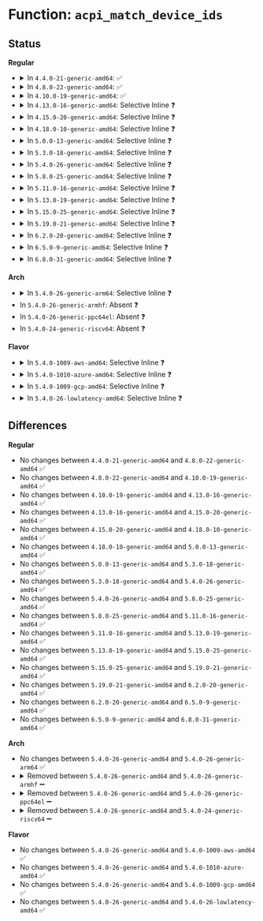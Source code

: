 # Function: <code>acpi_match_device_ids</code>

## Status
<b>Regular</b>
<ul>
<li>
<details>
<summary>In <code>4.4.0-21-generic-amd64</code>: ✅</summary>

```c
int acpi_match_device_ids(struct acpi_device * device, const struct acpi_device_id * ids)
```

```json
{
  "name": "acpi_match_device_ids",
  "collision_type": "Unique Global",
  "inline_type": "No",
  "funcs": [
    {
      "addr": 18446744071583558140,
      "name": "acpi_match_device_ids",
      "external": true,
      "loc": "drivers/acpi/bus.c:674",
      "file": "drivers/acpi/bus.c",
      "inline": "seen, unknown",
      "caller_inline": [],
      "caller_func": [
        "drivers/acpi/bus.c:acpi_bus_match",
        "drivers/acpi/scan.c:acpi_add_single_object",
        "drivers/acpi/scan.c:acpi_add_single_object",
        "drivers/acpi/pci_root.c:acpi_is_root_bridge",
        "drivers/acpi/pci_root.c:acpi_pci_find_root",
        "drivers/acpi/acpi_pnp.c:is_cmos_rtc_device",
        "drivers/mfd/mfd-core.c:mfd_add_device"
      ]
    }
  ],
  "symbols": [
    {
      "addr": 18446744071583558140,
      "name": "acpi_match_device_ids",
      "section": ".text",
      "bind": "STB_GLOBAL",
      "size": 27
    }
  ]
}
```
</details>
</li>
<li>
<details>
<summary>In <code>4.8.0-22-generic-amd64</code>: ✅</summary>

```c
int acpi_match_device_ids(struct acpi_device * device, const struct acpi_device_id * ids)
```

```json
{
  "name": "acpi_match_device_ids",
  "collision_type": "Unique Global",
  "inline_type": "No",
  "funcs": [
    {
      "addr": 18446744071583879700,
      "name": "acpi_match_device_ids",
      "external": true,
      "loc": "drivers/acpi/bus.c:750",
      "file": "drivers/acpi/bus.c",
      "inline": "seen, unknown",
      "caller_inline": [],
      "caller_func": [
        "drivers/acpi/bus.c:acpi_bus_match",
        "drivers/acpi/scan.c:acpi_add_single_object",
        "drivers/acpi/scan.c:acpi_add_single_object",
        "drivers/acpi/pci_root.c:acpi_pci_find_root",
        "drivers/acpi/pci_root.c:acpi_is_root_bridge",
        "drivers/acpi/acpi_pnp.c:acpi_is_pnp_device",
        "drivers/mfd/mfd-core.c:mfd_add_device"
      ]
    }
  ],
  "symbols": [
    {
      "addr": 18446744071583879700,
      "name": "acpi_match_device_ids",
      "section": ".text",
      "bind": "STB_GLOBAL",
      "size": 27
    }
  ]
}
```
</details>
</li>
<li>
<details>
<summary>In <code>4.10.0-19-generic-amd64</code>: ✅</summary>

```c
int acpi_match_device_ids(struct acpi_device * device, const struct acpi_device_id * ids)
```

```json
{
  "name": "acpi_match_device_ids",
  "collision_type": "Unique Global",
  "inline_type": "No",
  "funcs": [
    {
      "addr": 18446744071584018754,
      "name": "acpi_match_device_ids",
      "external": true,
      "loc": "drivers/acpi/bus.c:760",
      "file": "drivers/acpi/bus.c",
      "inline": "seen, unknown",
      "caller_inline": [],
      "caller_func": [
        "drivers/acpi/bus.c:acpi_bus_match",
        "drivers/acpi/scan.c:acpi_add_single_object",
        "drivers/acpi/scan.c:acpi_add_single_object",
        "drivers/acpi/pci_root.c:acpi_pci_find_root",
        "drivers/acpi/pci_root.c:acpi_is_root_bridge",
        "drivers/acpi/acpi_pnp.c:acpi_is_pnp_device",
        "drivers/mfd/mfd-core.c:mfd_add_device",
        "drivers/firmware/efi/dev-path-parser.c:match_acpi_dev"
      ]
    }
  ],
  "symbols": [
    {
      "addr": 18446744071584018754,
      "name": "acpi_match_device_ids",
      "section": ".text",
      "bind": "STB_GLOBAL",
      "size": 27
    }
  ]
}
```
</details>
</li>
<li>
<details>
<summary>In <code>4.13.0-16-generic-amd64</code>: Selective Inline ❓</summary>

```c
int acpi_match_device_ids(struct acpi_device * device, const struct acpi_device_id * ids)
```

```json
{
  "name": "acpi_match_device_ids",
  "collision_type": "Unique Global",
  "inline_type": "Selective",
  "funcs": [
    {
      "addr": 18446744071584071698,
      "name": "acpi_match_device_ids",
      "external": true,
      "loc": "drivers/acpi/bus.c:788",
      "file": "drivers/acpi/bus.c",
      "inline": "not declared, inlined",
      "caller_inline": [
        "drivers/acpi/bus.c:acpi_bus_match"
      ],
      "caller_func": [
        "drivers/acpi/scan.c:acpi_add_single_object",
        "drivers/acpi/scan.c:acpi_add_single_object",
        "drivers/acpi/pci_root.c:acpi_pci_find_root",
        "drivers/acpi/pci_root.c:acpi_is_root_bridge",
        "drivers/acpi/acpi_pnp.c:acpi_is_pnp_device",
        "drivers/acpi/x86/utils.c:acpi_device_always_present",
        "drivers/mfd/mfd-core.c:mfd_add_device",
        "drivers/i2c/i2c-core-acpi.c:i2c_acpi_do_lookup",
        "drivers/i2c/i2c-core-acpi.c:i2c_acpi_do_lookup",
        "drivers/firmware/efi/dev-path-parser.c:match_acpi_dev"
      ]
    }
  ],
  "symbols": [
    {
      "addr": 18446744071584071648,
      "name": "acpi_match_device_ids",
      "section": ".text",
      "bind": "STB_GLOBAL",
      "size": 27
    }
  ]
}
```
</details>
</li>
<li>
<details>
<summary>In <code>4.15.0-20-generic-amd64</code>: Selective Inline ❓</summary>

```c
int acpi_match_device_ids(struct acpi_device * device, const struct acpi_device_id * ids)
```

```json
{
  "name": "acpi_match_device_ids",
  "collision_type": "Unique Global",
  "inline_type": "Selective",
  "funcs": [
    {
      "addr": 18446744071584341378,
      "name": "acpi_match_device_ids",
      "external": true,
      "loc": "drivers/acpi/bus.c:815",
      "file": "drivers/acpi/bus.c",
      "inline": "not declared, inlined",
      "caller_inline": [
        "drivers/acpi/bus.c:acpi_bus_match"
      ],
      "caller_func": [
        "drivers/acpi/scan.c:acpi_add_single_object",
        "drivers/acpi/scan.c:acpi_add_single_object",
        "drivers/acpi/scan.c:acpi_init_device_object",
        "drivers/acpi/pci_root.c:acpi_pci_find_root",
        "drivers/acpi/pci_root.c:acpi_is_root_bridge",
        "drivers/acpi/acpi_pnp.c:acpi_is_pnp_device",
        "drivers/acpi/x86/utils.c:acpi_device_always_present",
        "drivers/mfd/mfd-core.c:mfd_add_device",
        "drivers/i2c/i2c-core-acpi.c:i2c_acpi_do_lookup",
        "drivers/i2c/i2c-core-acpi.c:i2c_acpi_do_lookup",
        "drivers/firmware/efi/dev-path-parser.c:match_acpi_dev"
      ]
    }
  ],
  "symbols": [
    {
      "addr": 18446744071584341328,
      "name": "acpi_match_device_ids",
      "section": ".text",
      "bind": "STB_GLOBAL",
      "size": 27
    }
  ]
}
```
</details>
</li>
<li>
<details>
<summary>In <code>4.18.0-10-generic-amd64</code>: Selective Inline ❓</summary>

```c
int acpi_match_device_ids(struct acpi_device * device, const struct acpi_device_id * ids)
```

```json
{
  "name": "acpi_match_device_ids",
  "collision_type": "Unique Global",
  "inline_type": "Selective",
  "funcs": [
    {
      "addr": 18446744071584562704,
      "name": "acpi_match_device_ids",
      "external": true,
      "loc": "drivers/acpi/bus.c:845",
      "file": "drivers/acpi/bus.c",
      "inline": "not declared, inlined",
      "caller_inline": [
        "drivers/acpi/bus.c:acpi_bus_match"
      ],
      "caller_func": [
        "drivers/acpi/scan.c:acpi_add_single_object",
        "drivers/acpi/scan.c:acpi_add_single_object",
        "drivers/acpi/scan.c:acpi_init_device_object",
        "drivers/acpi/pci_root.c:acpi_pci_find_root",
        "drivers/acpi/pci_root.c:acpi_is_root_bridge",
        "drivers/acpi/acpi_pnp.c:acpi_is_pnp_device",
        "drivers/acpi/x86/utils.c:acpi_device_always_present",
        "drivers/mfd/mfd-core.c:mfd_add_device",
        "drivers/i2c/i2c-core-acpi.c:i2c_acpi_do_lookup",
        "drivers/i2c/i2c-core-acpi.c:i2c_acpi_do_lookup",
        "drivers/firmware/efi/dev-path-parser.c:match_acpi_dev"
      ]
    }
  ],
  "symbols": [
    {
      "addr": 18446744071584562752,
      "name": "acpi_match_device_ids",
      "section": ".text",
      "bind": "STB_GLOBAL",
      "size": 50
    }
  ]
}
```
</details>
</li>
<li>
<details>
<summary>In <code>5.0.0-13-generic-amd64</code>: Selective Inline ❓</summary>

```c
int acpi_match_device_ids(struct acpi_device * device, const struct acpi_device_id * ids)
```

```json
{
  "name": "acpi_match_device_ids",
  "collision_type": "Unique Global",
  "inline_type": "Selective",
  "funcs": [
    {
      "addr": 18446744071584660016,
      "name": "acpi_match_device_ids",
      "external": true,
      "loc": "drivers/acpi/bus.c:814",
      "file": "drivers/acpi/bus.c",
      "inline": "not declared, inlined",
      "caller_inline": [
        "drivers/acpi/bus.c:acpi_bus_match",
        "drivers/acpi/bus.c:acpi_bus_match"
      ],
      "caller_func": [
        "drivers/acpi/scan.c:acpi_add_single_object",
        "drivers/acpi/scan.c:acpi_add_single_object",
        "drivers/acpi/scan.c:acpi_init_device_object",
        "drivers/acpi/scan.c:acpi_init_device_object",
        "drivers/acpi/pci_root.c:acpi_pci_find_root",
        "drivers/acpi/pci_root.c:acpi_is_root_bridge",
        "drivers/acpi/acpi_pnp.c:acpi_is_pnp_device",
        "drivers/acpi/x86/utils.c:acpi_device_always_present",
        "drivers/mfd/mfd-core.c:mfd_add_device",
        "drivers/i2c/i2c-core-acpi.c:i2c_acpi_do_lookup",
        "drivers/i2c/i2c-core-acpi.c:i2c_acpi_do_lookup",
        "drivers/firmware/efi/dev-path-parser.c:match_acpi_dev"
      ]
    }
  ],
  "symbols": [
    {
      "addr": 18446744071584660064,
      "name": "acpi_match_device_ids",
      "section": ".text",
      "bind": "STB_GLOBAL",
      "size": 50
    }
  ]
}
```
</details>
</li>
<li>
<details>
<summary>In <code>5.3.0-18-generic-amd64</code>: Selective Inline ❓</summary>

```c
int acpi_match_device_ids(struct acpi_device * device, const struct acpi_device_id * ids)
```

```json
{
  "name": "acpi_match_device_ids",
  "collision_type": "Unique Global",
  "inline_type": "Selective",
  "funcs": [
    {
      "addr": 18446744071584860064,
      "name": "acpi_match_device_ids",
      "external": true,
      "loc": "drivers/acpi/bus.c:815",
      "file": "drivers/acpi/bus.c",
      "inline": "not declared, inlined",
      "caller_inline": [
        "drivers/acpi/bus.c:acpi_bus_match",
        "drivers/acpi/bus.c:acpi_bus_match"
      ],
      "caller_func": [
        "drivers/acpi/scan.c:acpi_add_single_object",
        "drivers/acpi/scan.c:acpi_add_single_object",
        "drivers/acpi/scan.c:acpi_init_device_object",
        "drivers/acpi/scan.c:acpi_init_device_object",
        "drivers/acpi/pci_root.c:acpi_pci_find_root",
        "drivers/acpi/pci_root.c:acpi_is_root_bridge",
        "drivers/acpi/acpi_pnp.c:acpi_is_pnp_device",
        "drivers/acpi/x86/utils.c:acpi_device_always_present",
        "drivers/mfd/mfd-core.c:mfd_add_device",
        "drivers/i2c/i2c-core-acpi.c:i2c_acpi_do_lookup",
        "drivers/firmware/efi/dev-path-parser.c:match_acpi_dev"
      ]
    }
  ],
  "symbols": [
    {
      "addr": 18446744071584860112,
      "name": "acpi_match_device_ids",
      "section": ".text",
      "bind": "STB_GLOBAL",
      "size": 50
    }
  ]
}
```
</details>
</li>
<li>
<details>
<summary>In <code>5.4.0-26-generic-amd64</code>: Selective Inline ❓</summary>

```c
int acpi_match_device_ids(struct acpi_device * device, const struct acpi_device_id * ids)
```

```json
{
  "name": "acpi_match_device_ids",
  "collision_type": "Unique Global",
  "inline_type": "Selective",
  "funcs": [
    {
      "addr": 18446744071584995936,
      "name": "acpi_match_device_ids",
      "external": true,
      "loc": "drivers/acpi/bus.c:815",
      "file": "drivers/acpi/bus.c",
      "inline": "not declared, inlined",
      "caller_inline": [
        "drivers/acpi/bus.c:acpi_bus_match",
        "drivers/acpi/bus.c:acpi_bus_match"
      ],
      "caller_func": [
        "drivers/acpi/device_pm.c:acpi_dev_pm_attach",
        "drivers/acpi/scan.c:acpi_add_single_object",
        "drivers/acpi/scan.c:acpi_add_single_object",
        "drivers/acpi/scan.c:acpi_init_device_object",
        "drivers/acpi/scan.c:acpi_init_device_object",
        "drivers/acpi/pci_root.c:acpi_pci_find_root",
        "drivers/acpi/pci_root.c:acpi_is_root_bridge",
        "drivers/acpi/acpi_pnp.c:acpi_is_pnp_device",
        "drivers/acpi/x86/utils.c:acpi_device_always_present",
        "drivers/tty/serdev/core.c:acpi_serdev_add_device",
        "drivers/mfd/mfd-core.c:mfd_add_device",
        "drivers/i2c/i2c-core-acpi.c:i2c_acpi_lookup_speed",
        "drivers/i2c/i2c-core-acpi.c:i2c_acpi_do_lookup",
        "drivers/firmware/efi/dev-path-parser.c:match_acpi_dev"
      ]
    }
  ],
  "symbols": [
    {
      "addr": 18446744071584995984,
      "name": "acpi_match_device_ids",
      "section": ".text",
      "bind": "STB_GLOBAL",
      "size": 50
    }
  ]
}
```
</details>
</li>
<li>
<details>
<summary>In <code>5.8.0-25-generic-amd64</code>: Selective Inline ❓</summary>

```c
int acpi_match_device_ids(struct acpi_device * device, const struct acpi_device_id * ids)
```

```json
{
  "name": "acpi_match_device_ids",
  "collision_type": "Unique Global",
  "inline_type": "Selective",
  "funcs": [
    {
      "addr": 18446744071585694225,
      "name": "acpi_match_device_ids",
      "external": true,
      "loc": "drivers/acpi/bus.c:815",
      "file": "drivers/acpi/bus.c",
      "inline": "not declared, inlined",
      "caller_inline": [
        "drivers/acpi/bus.c:acpi_bus_match"
      ],
      "caller_func": [
        "drivers/acpi/device_pm.c:acpi_dev_pm_attach",
        "drivers/acpi/scan.c:acpi_device_enumeration_by_parent",
        "drivers/acpi/scan.c:acpi_device_enumeration_by_parent",
        "drivers/acpi/scan.c:acpi_bus_get_wakeup_device_flags",
        "drivers/acpi/scan.c:acpi_bus_get_wakeup_device_flags",
        "drivers/acpi/pci_root.c:acpi_pci_osc_control_set",
        "drivers/acpi/pci_root.c:acpi_get_pci_dev",
        "drivers/acpi/pci_root.c:acpi_get_pci_dev",
        "drivers/acpi/acpi_pnp.c:acpi_is_pnp_device",
        "drivers/acpi/x86/utils.c:acpi_device_always_present",
        "drivers/tty/serdev/core.c:acpi_serdev_add_device",
        "drivers/i2c/i2c-core-acpi.c:i2c_acpi_lookup_speed",
        "drivers/i2c/i2c-core-acpi.c:i2c_acpi_do_lookup",
        "drivers/firmware/efi/dev-path-parser.c:match_acpi_dev"
      ]
    }
  ],
  "symbols": [
    {
      "addr": 18446744071585693728,
      "name": "acpi_match_device_ids",
      "section": ".text",
      "bind": "STB_GLOBAL",
      "size": 50
    }
  ]
}
```
</details>
</li>
<li>
<details>
<summary>In <code>5.11.0-16-generic-amd64</code>: Selective Inline ❓</summary>

```c
int acpi_match_device_ids(struct acpi_device * device, const struct acpi_device_id * ids)
```

```json
{
  "name": "acpi_match_device_ids",
  "collision_type": "Unique Global",
  "inline_type": "Selective",
  "funcs": [
    {
      "addr": 18446744071585816465,
      "name": "acpi_match_device_ids",
      "external": true,
      "loc": "drivers/acpi/bus.c:820",
      "file": "drivers/acpi/bus.c",
      "inline": "not declared, inlined",
      "caller_inline": [
        "drivers/acpi/bus.c:acpi_bus_match"
      ],
      "caller_func": [
        "drivers/acpi/device_pm.c:acpi_dev_pm_attach",
        "drivers/acpi/scan.c:acpi_device_enumeration_by_parent",
        "drivers/acpi/scan.c:acpi_device_enumeration_by_parent",
        "drivers/acpi/scan.c:acpi_bus_get_wakeup_device_flags",
        "drivers/acpi/scan.c:acpi_bus_get_wakeup_device_flags",
        "drivers/acpi/pci_root.c:acpi_pci_osc_control_set",
        "drivers/acpi/pci_root.c:acpi_get_pci_dev",
        "drivers/acpi/pci_root.c:acpi_get_pci_dev",
        "drivers/acpi/acpi_pnp.c:acpi_is_pnp_device",
        "drivers/acpi/x86/utils.c:acpi_device_always_present",
        "drivers/tty/serdev/core.c:acpi_serdev_add_device",
        "drivers/i2c/i2c-core-acpi.c:i2c_acpi_lookup_speed",
        "drivers/i2c/i2c-core-acpi.c:i2c_acpi_do_lookup",
        "drivers/firmware/efi/dev-path-parser.c:match_acpi_dev"
      ]
    }
  ],
  "symbols": [
    {
      "addr": 18446744071585815952,
      "name": "acpi_match_device_ids",
      "section": ".text",
      "bind": "STB_GLOBAL",
      "size": 53
    }
  ]
}
```
</details>
</li>
<li>
<details>
<summary>In <code>5.13.0-19-generic-amd64</code>: Selective Inline ❓</summary>

```c
int acpi_match_device_ids(struct acpi_device * device, const struct acpi_device_id * ids)
```

```json
{
  "name": "acpi_match_device_ids",
  "collision_type": "Unique Global",
  "inline_type": "Selective",
  "funcs": [
    {
      "addr": 18446744071585696481,
      "name": "acpi_match_device_ids",
      "external": true,
      "loc": "drivers/acpi/bus.c:899",
      "file": "drivers/acpi/bus.c",
      "inline": "not declared, inlined",
      "caller_inline": [
        "drivers/acpi/bus.c:acpi_bus_match"
      ],
      "caller_func": [
        "drivers/acpi/device_pm.c:acpi_dev_pm_attach",
        "drivers/acpi/scan.c:acpi_add_single_object",
        "drivers/acpi/scan.c:acpi_add_single_object",
        "drivers/acpi/scan.c:acpi_init_device_object",
        "drivers/acpi/scan.c:acpi_init_device_object",
        "drivers/acpi/pci_root.c:acpi_get_pci_dev",
        "drivers/acpi/pci_root.c:acpi_get_pci_dev",
        "drivers/acpi/acpi_pnp.c:acpi_is_pnp_device",
        "drivers/acpi/x86/utils.c:acpi_device_always_present",
        "drivers/tty/serdev/core.c:acpi_serdev_add_device",
        "drivers/input/touchscreen/elants_i2c.c:elants_i2c_probe",
        "drivers/i2c/i2c-core-acpi.c:i2c_acpi_lookup_speed",
        "drivers/i2c/i2c-core-acpi.c:i2c_acpi_do_lookup"
      ]
    }
  ],
  "symbols": [
    {
      "addr": 18446744071585696400,
      "name": "acpi_match_device_ids",
      "section": ".text",
      "bind": "STB_GLOBAL",
      "size": 53
    }
  ]
}
```
</details>
</li>
<li>
<details>
<summary>In <code>5.15.0-25-generic-amd64</code>: Selective Inline ❓</summary>

```c
int acpi_match_device_ids(struct acpi_device * device, const struct acpi_device_id * ids)
```

```json
{
  "name": "acpi_match_device_ids",
  "collision_type": "Unique Global",
  "inline_type": "Selective",
  "funcs": [
    {
      "addr": 18446744071586176801,
      "name": "acpi_match_device_ids",
      "external": true,
      "loc": "drivers/acpi/bus.c:901",
      "file": "drivers/acpi/bus.c",
      "inline": "not declared, inlined",
      "caller_inline": [
        "drivers/acpi/bus.c:acpi_bus_match"
      ],
      "caller_func": [
        "drivers/acpi/device_pm.c:acpi_dev_pm_attach",
        "drivers/acpi/scan.c:acpi_add_single_object",
        "drivers/acpi/scan.c:acpi_add_single_object",
        "drivers/acpi/scan.c:acpi_init_device_object",
        "drivers/acpi/scan.c:acpi_init_device_object",
        "drivers/acpi/pci_root.c:acpi_get_pci_dev",
        "drivers/acpi/pci_root.c:acpi_get_pci_dev",
        "drivers/acpi/acpi_pnp.c:acpi_is_pnp_device",
        "drivers/acpi/x86/utils.c:acpi_device_override_status",
        "drivers/tty/serdev/core.c:acpi_serdev_add_device",
        "drivers/input/touchscreen/elants_i2c.c:elants_i2c_probe",
        "drivers/i2c/i2c-core-acpi.c:i2c_acpi_lookup_speed",
        "drivers/i2c/i2c-core-acpi.c:i2c_acpi_do_lookup"
      ]
    }
  ],
  "symbols": [
    {
      "addr": 18446744071586176720,
      "name": "acpi_match_device_ids",
      "section": ".text",
      "bind": "STB_GLOBAL",
      "size": 53
    }
  ]
}
```
</details>
</li>
<li>
<details>
<summary>In <code>5.19.0-21-generic-amd64</code>: Selective Inline ❓</summary>

```c
int acpi_match_device_ids(struct acpi_device * device, const struct acpi_device_id * ids)
```

```json
{
  "name": "acpi_match_device_ids",
  "collision_type": "Unique Global",
  "inline_type": "Selective",
  "funcs": [
    {
      "addr": 18446744071587412125,
      "name": "acpi_match_device_ids",
      "external": true,
      "loc": "drivers/acpi/bus.c:938",
      "file": "drivers/acpi/bus.c",
      "inline": "not declared, inlined",
      "caller_inline": [
        "drivers/acpi/bus.c:acpi_bus_match"
      ],
      "caller_func": [
        "drivers/acpi/utils.c:acpi_dev_match_cb",
        "drivers/acpi/device_pm.c:acpi_dev_pm_attach",
        "drivers/acpi/scan.c:acpi_add_single_object",
        "drivers/acpi/scan.c:acpi_add_single_object",
        "drivers/acpi/scan.c:acpi_init_device_object",
        "drivers/acpi/scan.c:acpi_init_device_object",
        "drivers/acpi/pci_root.c:acpi_get_pci_dev",
        "drivers/acpi/pci_root.c:acpi_get_pci_dev",
        "drivers/acpi/acpi_platform.c:acpi_create_platform_device",
        "drivers/acpi/acpi_pnp.c:acpi_is_pnp_device",
        "drivers/acpi/x86/utils.c:acpi_device_override_status",
        "drivers/tty/serdev/core.c:acpi_serdev_add_device",
        "drivers/input/touchscreen/elants_i2c.c:elants_i2c_probe",
        "drivers/i2c/i2c-core-acpi.c:i2c_acpi_lookup_speed",
        "drivers/i2c/i2c-core-acpi.c:i2c_acpi_do_lookup"
      ]
    }
  ],
  "symbols": [
    {
      "addr": 18446744071587411808,
      "name": "acpi_match_device_ids",
      "section": ".text",
      "bind": "STB_GLOBAL",
      "size": 39
    }
  ]
}
```
</details>
</li>
<li>
<details>
<summary>In <code>6.2.0-20-generic-amd64</code>: Selective Inline ❓</summary>

```c
int acpi_match_device_ids(struct acpi_device * device, const struct acpi_device_id * ids)
```

```json
{
  "name": "acpi_match_device_ids",
  "collision_type": "Unique Global",
  "inline_type": "Selective",
  "funcs": [
    {
      "addr": 18446744071588667949,
      "name": "acpi_match_device_ids",
      "external": true,
      "loc": "drivers/acpi/bus.c:945",
      "file": "drivers/acpi/bus.c",
      "inline": "not declared, inlined",
      "caller_inline": [
        "drivers/acpi/bus.c:acpi_bus_match"
      ],
      "caller_func": [
        "drivers/acpi/utils.c:acpi_dev_match_cb",
        "drivers/acpi/device_pm.c:acpi_dev_pm_attach",
        "drivers/acpi/scan.c:acpi_add_single_object",
        "drivers/acpi/scan.c:acpi_add_single_object",
        "drivers/acpi/scan.c:acpi_init_device_object",
        "drivers/acpi/scan.c:acpi_init_device_object",
        "drivers/acpi/pci_root.c:acpi_pci_osc_control_set",
        "drivers/acpi/pci_root.c:acpi_is_root_bridge",
        "drivers/acpi/acpi_platform.c:acpi_create_platform_device",
        "drivers/acpi/acpi_pnp.c:acpi_is_pnp_device",
        "drivers/acpi/x86/utils.c:acpi_device_override_status",
        "drivers/tty/serdev/core.c:acpi_serdev_add_device",
        "drivers/mfd/mfd-core.c:match_device_ids",
        "drivers/input/touchscreen/elants_i2c.c:elants_i2c_probe",
        "drivers/i2c/i2c-core-acpi.c:i2c_acpi_lookup_speed",
        "drivers/i2c/i2c-core-acpi.c:i2c_acpi_do_lookup"
      ]
    }
  ],
  "symbols": [
    {
      "addr": 18446744071588667504,
      "name": "acpi_match_device_ids",
      "section": ".text",
      "bind": "STB_GLOBAL",
      "size": 39
    }
  ]
}
```
</details>
</li>
<li>
<details>
<summary>In <code>6.5.0-9-generic-amd64</code>: Selective Inline ❓</summary>

```c
int acpi_match_device_ids(struct acpi_device * device, const struct acpi_device_id * ids)
```

```json
{
  "name": "acpi_match_device_ids",
  "collision_type": "Unique Global",
  "inline_type": "Selective",
  "funcs": [
    {
      "addr": 18446744071588955677,
      "name": "acpi_match_device_ids",
      "external": true,
      "loc": "drivers/acpi/bus.c:918",
      "file": "drivers/acpi/bus.c",
      "inline": "not declared, inlined",
      "caller_inline": [
        "drivers/acpi/bus.c:acpi_bus_match"
      ],
      "caller_func": [
        "drivers/acpi/utils.c:acpi_dev_match_cb",
        "drivers/acpi/device_pm.c:acpi_dev_pm_attach",
        "drivers/acpi/scan.c:acpi_init_device_object",
        "drivers/acpi/scan.c:acpi_init_device_object",
        "drivers/acpi/pci_root.c:acpi_pci_osc_control_set",
        "drivers/acpi/pci_root.c:acpi_is_root_bridge",
        "drivers/acpi/acpi_pnp.c:acpi_is_pnp_device",
        "drivers/acpi/acpi_pnp.c:acpi_pnp_attach",
        "drivers/acpi/x86/utils.c:acpi_device_override_status",
        "drivers/tty/serdev/core.c:acpi_serdev_add_device",
        "drivers/mfd/mfd-core.c:match_device_ids",
        "drivers/input/touchscreen/elants_i2c.c:elants_i2c_probe",
        "drivers/i2c/i2c-core-acpi.c:i2c_acpi_lookup_speed",
        "drivers/i2c/i2c-core-acpi.c:i2c_acpi_do_lookup"
      ]
    }
  ],
  "symbols": [
    {
      "addr": 18446744071588954672,
      "name": "acpi_match_device_ids",
      "section": ".text",
      "bind": "STB_GLOBAL",
      "size": 39
    }
  ]
}
```
</details>
</li>
<li>
<details>
<summary>In <code>6.8.0-31-generic-amd64</code>: Selective Inline ❓</summary>

```c
int acpi_match_device_ids(struct acpi_device * device, const struct acpi_device_id * ids)
```

```json
{
  "name": "acpi_match_device_ids",
  "collision_type": "Unique Global",
  "inline_type": "Selective",
  "funcs": [
    {
      "addr": 18446744071589252973,
      "name": "acpi_match_device_ids",
      "external": true,
      "loc": "drivers/acpi/bus.c:968",
      "file": "drivers/acpi/bus.c",
      "inline": "not declared, inlined",
      "caller_inline": [
        "drivers/acpi/bus.c:acpi_bus_match"
      ],
      "caller_func": [
        "drivers/acpi/utils.c:acpi_dev_match_cb",
        "drivers/acpi/device_pm.c:acpi_dev_pm_attach",
        "drivers/acpi/scan.c:acpi_init_device_object",
        "drivers/acpi/scan.c:acpi_init_device_object",
        "drivers/acpi/pci_root.c:acpi_pci_osc_control_set",
        "drivers/acpi/pci_root.c:acpi_is_root_bridge",
        "drivers/acpi/acpi_pnp.c:acpi_is_pnp_device",
        "drivers/acpi/acpi_pnp.c:acpi_pnp_attach",
        "drivers/acpi/x86/utils.c:acpi_device_override_status",
        "drivers/tty/serdev/core.c:acpi_serdev_add_device",
        "drivers/mfd/mfd-core.c:match_device_ids",
        "drivers/input/touchscreen/elants_i2c.c:elants_i2c_probe",
        "drivers/i2c/i2c-core-acpi.c:i2c_acpi_lookup_speed",
        "drivers/i2c/i2c-core-acpi.c:i2c_acpi_do_lookup"
      ]
    }
  ],
  "symbols": [
    {
      "addr": 18446744071589251424,
      "name": "acpi_match_device_ids",
      "section": ".text",
      "bind": "STB_GLOBAL",
      "size": 39
    }
  ]
}
```
</details>
</li>
</ul>
<b>Arch</b>
<ul>
<li>
<details>
<summary>In <code>5.4.0-26-generic-arm64</code>: Selective Inline ❓</summary>

```c
int acpi_match_device_ids(struct acpi_device * device, const struct acpi_device_id * ids)
```

```json
{
  "name": "acpi_match_device_ids",
  "collision_type": "Unique Global",
  "inline_type": "Selective",
  "funcs": [
    {
      "addr": 18446603336497405184,
      "name": "acpi_match_device_ids",
      "external": true,
      "loc": "drivers/acpi/bus.c:815",
      "file": "drivers/acpi/bus.c",
      "inline": "not declared, inlined",
      "caller_inline": [
        "drivers/acpi/bus.c:acpi_bus_match",
        "drivers/acpi/bus.c:acpi_bus_match"
      ],
      "caller_func": [
        "drivers/acpi/device_pm.c:acpi_dev_pm_attach",
        "drivers/acpi/scan.c:acpi_add_single_object",
        "drivers/acpi/scan.c:acpi_add_single_object",
        "drivers/acpi/scan.c:acpi_init_device_object",
        "drivers/acpi/scan.c:acpi_init_device_object",
        "drivers/acpi/pci_root.c:acpi_pci_find_root",
        "drivers/acpi/pci_root.c:acpi_is_root_bridge",
        "drivers/acpi/acpi_pnp.c:acpi_is_pnp_device",
        "drivers/tty/serdev/core.c:acpi_serdev_add_device",
        "drivers/mfd/mfd-core.c:mfd_add_device",
        "drivers/i2c/i2c-core-acpi.c:i2c_acpi_lookup_speed",
        "drivers/i2c/i2c-core-acpi.c:i2c_acpi_do_lookup",
        "drivers/perf/xgene_pmu.c:acpi_pmu_dev_add"
      ]
    }
  ],
  "symbols": [
    {
      "addr": 18446603336497405256,
      "name": "acpi_match_device_ids",
      "section": ".text",
      "bind": "STB_GLOBAL",
      "size": 100
    }
  ]
}
```
</details>
</li>
<li>
In <code>5.4.0-26-generic-armhf</code>: Absent ❓
</li>
<li>
In <code>5.4.0-26-generic-ppc64el</code>: Absent ❓
</li>
<li>
In <code>5.4.0-24-generic-riscv64</code>: Absent ❓
</li>
</ul>
<b>Flavor</b>
<ul>
<li>
<details>
<summary>In <code>5.4.0-1009-aws-amd64</code>: Selective Inline ❓</summary>

```c
int acpi_match_device_ids(struct acpi_device * device, const struct acpi_device_id * ids)
```

```json
{
  "name": "acpi_match_device_ids",
  "collision_type": "Unique Global",
  "inline_type": "Selective",
  "funcs": [
    {
      "addr": 18446744071584939840,
      "name": "acpi_match_device_ids",
      "external": true,
      "loc": "drivers/acpi/bus.c:815",
      "file": "drivers/acpi/bus.c",
      "inline": "not declared, inlined",
      "caller_inline": [
        "drivers/acpi/bus.c:acpi_bus_match",
        "drivers/acpi/bus.c:acpi_bus_match"
      ],
      "caller_func": [
        "drivers/acpi/device_pm.c:acpi_dev_pm_attach",
        "drivers/acpi/scan.c:acpi_add_single_object",
        "drivers/acpi/scan.c:acpi_add_single_object",
        "drivers/acpi/scan.c:acpi_init_device_object",
        "drivers/acpi/scan.c:acpi_init_device_object",
        "drivers/acpi/pci_root.c:acpi_pci_find_root",
        "drivers/acpi/pci_root.c:acpi_is_root_bridge",
        "drivers/acpi/acpi_pnp.c:acpi_is_pnp_device",
        "drivers/acpi/x86/utils.c:acpi_device_always_present",
        "drivers/tty/serdev/core.c:acpi_serdev_add_device",
        "drivers/mfd/mfd-core.c:mfd_add_device",
        "drivers/firmware/efi/dev-path-parser.c:match_acpi_dev"
      ]
    }
  ],
  "symbols": [
    {
      "addr": 18446744071584939888,
      "name": "acpi_match_device_ids",
      "section": ".text",
      "bind": "STB_GLOBAL",
      "size": 50
    }
  ]
}
```
</details>
</li>
<li>
<details>
<summary>In <code>5.4.0-1010-azure-amd64</code>: Selective Inline ❓</summary>

```c
int acpi_match_device_ids(struct acpi_device * device, const struct acpi_device_id * ids)
```

```json
{
  "name": "acpi_match_device_ids",
  "collision_type": "Unique Global",
  "inline_type": "Selective",
  "funcs": [
    {
      "addr": 18446744071584848640,
      "name": "acpi_match_device_ids",
      "external": true,
      "loc": "drivers/acpi/bus.c:815",
      "file": "drivers/acpi/bus.c",
      "inline": "not declared, inlined",
      "caller_inline": [
        "drivers/acpi/bus.c:acpi_bus_match",
        "drivers/acpi/bus.c:acpi_bus_match"
      ],
      "caller_func": [
        "drivers/acpi/device_pm.c:acpi_dev_pm_attach",
        "drivers/acpi/scan.c:acpi_add_single_object",
        "drivers/acpi/scan.c:acpi_add_single_object",
        "drivers/acpi/scan.c:acpi_init_device_object",
        "drivers/acpi/scan.c:acpi_init_device_object",
        "drivers/acpi/pci_root.c:acpi_pci_find_root",
        "drivers/acpi/pci_root.c:acpi_is_root_bridge",
        "drivers/acpi/acpi_pnp.c:acpi_is_pnp_device",
        "drivers/acpi/x86/utils.c:acpi_device_always_present",
        "drivers/mfd/mfd-core.c:mfd_add_device",
        "drivers/firmware/efi/dev-path-parser.c:match_acpi_dev"
      ]
    }
  ],
  "symbols": [
    {
      "addr": 18446744071584848688,
      "name": "acpi_match_device_ids",
      "section": ".text",
      "bind": "STB_GLOBAL",
      "size": 50
    }
  ]
}
```
</details>
</li>
<li>
<details>
<summary>In <code>5.4.0-1009-gcp-amd64</code>: Selective Inline ❓</summary>

```c
int acpi_match_device_ids(struct acpi_device * device, const struct acpi_device_id * ids)
```

```json
{
  "name": "acpi_match_device_ids",
  "collision_type": "Unique Global",
  "inline_type": "Selective",
  "funcs": [
    {
      "addr": 18446744071584947520,
      "name": "acpi_match_device_ids",
      "external": true,
      "loc": "drivers/acpi/bus.c:815",
      "file": "drivers/acpi/bus.c",
      "inline": "not declared, inlined",
      "caller_inline": [
        "drivers/acpi/bus.c:acpi_bus_match",
        "drivers/acpi/bus.c:acpi_bus_match"
      ],
      "caller_func": [
        "drivers/acpi/device_pm.c:acpi_dev_pm_attach",
        "drivers/acpi/scan.c:acpi_add_single_object",
        "drivers/acpi/scan.c:acpi_add_single_object",
        "drivers/acpi/scan.c:acpi_init_device_object",
        "drivers/acpi/scan.c:acpi_init_device_object",
        "drivers/acpi/pci_root.c:acpi_pci_find_root",
        "drivers/acpi/pci_root.c:acpi_is_root_bridge",
        "drivers/acpi/acpi_pnp.c:acpi_is_pnp_device",
        "drivers/acpi/x86/utils.c:acpi_device_always_present",
        "drivers/tty/serdev/core.c:acpi_serdev_add_device",
        "drivers/mfd/mfd-core.c:mfd_add_device",
        "drivers/i2c/i2c-core-acpi.c:i2c_acpi_lookup_speed",
        "drivers/i2c/i2c-core-acpi.c:i2c_acpi_do_lookup",
        "drivers/firmware/efi/dev-path-parser.c:match_acpi_dev"
      ]
    }
  ],
  "symbols": [
    {
      "addr": 18446744071584947568,
      "name": "acpi_match_device_ids",
      "section": ".text",
      "bind": "STB_GLOBAL",
      "size": 50
    }
  ]
}
```
</details>
</li>
<li>
<details>
<summary>In <code>5.4.0-26-lowlatency-amd64</code>: Selective Inline ❓</summary>

```c
int acpi_match_device_ids(struct acpi_device * device, const struct acpi_device_id * ids)
```

```json
{
  "name": "acpi_match_device_ids",
  "collision_type": "Unique Global",
  "inline_type": "Selective",
  "funcs": [
    {
      "addr": 18446744071585053696,
      "name": "acpi_match_device_ids",
      "external": true,
      "loc": "drivers/acpi/bus.c:815",
      "file": "drivers/acpi/bus.c",
      "inline": "not declared, inlined",
      "caller_inline": [
        "drivers/acpi/bus.c:acpi_bus_match",
        "drivers/acpi/bus.c:acpi_bus_match"
      ],
      "caller_func": [
        "drivers/acpi/device_pm.c:acpi_dev_pm_attach",
        "drivers/acpi/scan.c:acpi_add_single_object",
        "drivers/acpi/scan.c:acpi_add_single_object",
        "drivers/acpi/scan.c:acpi_init_device_object",
        "drivers/acpi/scan.c:acpi_init_device_object",
        "drivers/acpi/pci_root.c:acpi_pci_find_root",
        "drivers/acpi/pci_root.c:acpi_is_root_bridge",
        "drivers/acpi/acpi_pnp.c:acpi_is_pnp_device",
        "drivers/acpi/x86/utils.c:acpi_device_always_present",
        "drivers/tty/serdev/core.c:acpi_serdev_add_device",
        "drivers/mfd/mfd-core.c:mfd_add_device",
        "drivers/i2c/i2c-core-acpi.c:i2c_acpi_lookup_speed",
        "drivers/i2c/i2c-core-acpi.c:i2c_acpi_do_lookup",
        "drivers/firmware/efi/dev-path-parser.c:match_acpi_dev"
      ]
    }
  ],
  "symbols": [
    {
      "addr": 18446744071585053744,
      "name": "acpi_match_device_ids",
      "section": ".text",
      "bind": "STB_GLOBAL",
      "size": 50
    }
  ]
}
```
</details>
</li>
</ul>

## Differences
<b>Regular</b>
<ul>
<li>
No changes between <code>4.4.0-21-generic-amd64</code> and <code>4.8.0-22-generic-amd64</code> ✅
</li>
<li>
No changes between <code>4.8.0-22-generic-amd64</code> and <code>4.10.0-19-generic-amd64</code> ✅
</li>
<li>
No changes between <code>4.10.0-19-generic-amd64</code> and <code>4.13.0-16-generic-amd64</code> ✅
</li>
<li>
No changes between <code>4.13.0-16-generic-amd64</code> and <code>4.15.0-20-generic-amd64</code> ✅
</li>
<li>
No changes between <code>4.15.0-20-generic-amd64</code> and <code>4.18.0-10-generic-amd64</code> ✅
</li>
<li>
No changes between <code>4.18.0-10-generic-amd64</code> and <code>5.0.0-13-generic-amd64</code> ✅
</li>
<li>
No changes between <code>5.0.0-13-generic-amd64</code> and <code>5.3.0-18-generic-amd64</code> ✅
</li>
<li>
No changes between <code>5.3.0-18-generic-amd64</code> and <code>5.4.0-26-generic-amd64</code> ✅
</li>
<li>
No changes between <code>5.4.0-26-generic-amd64</code> and <code>5.8.0-25-generic-amd64</code> ✅
</li>
<li>
No changes between <code>5.8.0-25-generic-amd64</code> and <code>5.11.0-16-generic-amd64</code> ✅
</li>
<li>
No changes between <code>5.11.0-16-generic-amd64</code> and <code>5.13.0-19-generic-amd64</code> ✅
</li>
<li>
No changes between <code>5.13.0-19-generic-amd64</code> and <code>5.15.0-25-generic-amd64</code> ✅
</li>
<li>
No changes between <code>5.15.0-25-generic-amd64</code> and <code>5.19.0-21-generic-amd64</code> ✅
</li>
<li>
No changes between <code>5.19.0-21-generic-amd64</code> and <code>6.2.0-20-generic-amd64</code> ✅
</li>
<li>
No changes between <code>6.2.0-20-generic-amd64</code> and <code>6.5.0-9-generic-amd64</code> ✅
</li>
<li>
No changes between <code>6.5.0-9-generic-amd64</code> and <code>6.8.0-31-generic-amd64</code> ✅
</li>
</ul>
<b>Arch</b>
<ul>
<li>
No changes between <code>5.4.0-26-generic-amd64</code> and <code>5.4.0-26-generic-arm64</code> ✅
</li>
<li>
<details>
<summary>Removed between <code>5.4.0-26-generic-amd64</code> and <code>5.4.0-26-generic-armhf</code> ➖</summary>

```c
int acpi_match_device_ids(struct acpi_device * device, const struct acpi_device_id * ids)
```
</details>
</li>
<li>
<details>
<summary>Removed between <code>5.4.0-26-generic-amd64</code> and <code>5.4.0-26-generic-ppc64el</code> ➖</summary>

```c
int acpi_match_device_ids(struct acpi_device * device, const struct acpi_device_id * ids)
```
</details>
</li>
<li>
<details>
<summary>Removed between <code>5.4.0-26-generic-amd64</code> and <code>5.4.0-24-generic-riscv64</code> ➖</summary>

```c
int acpi_match_device_ids(struct acpi_device * device, const struct acpi_device_id * ids)
```
</details>
</li>
</ul>
<b>Flavor</b>
<ul>
<li>
No changes between <code>5.4.0-26-generic-amd64</code> and <code>5.4.0-1009-aws-amd64</code> ✅
</li>
<li>
No changes between <code>5.4.0-26-generic-amd64</code> and <code>5.4.0-1010-azure-amd64</code> ✅
</li>
<li>
No changes between <code>5.4.0-26-generic-amd64</code> and <code>5.4.0-1009-gcp-amd64</code> ✅
</li>
<li>
No changes between <code>5.4.0-26-generic-amd64</code> and <code>5.4.0-26-lowlatency-amd64</code> ✅
</li>
</ul>
